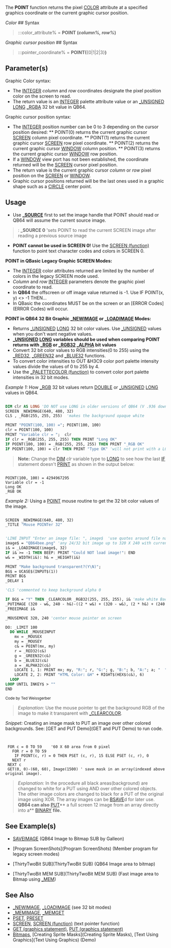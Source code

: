 The **POINT** function returns the pixel [COLOR](COLOR) attribute at a specified graphics coordinate or the current graphic cursor position.


*Color* ## Syntax
 
> :::color_attribute% = **POINT (***column%, row%***)**


*Graphic cursor position* ## Syntax
 
> :::pointer_coordinate% = **POINT(**{0|1|2|3}**)**


## Parameter(s)


Graphic Color syntax:
* The [INTEGER](INTEGER) *column* and *row* coordinates designate the pixel position color on the screen to read.
* The return value is an [INTEGER](INTEGER) palette attribute value or an [_UNSIGNED](_UNSIGNED) [LONG](LONG) [_RGBA](_RGBA) 32 bit value in QB64.



Graphic cursor position syntax: 

* The [INTEGER](INTEGER) position number can be 0 to 3 depending on the cursor position desired:
** POINT(0) returns the current graphic cursor [SCREEN](SCREEN) column pixel coordinate.
** POINT(1) returns the current graphic cursor [SCREEN](SCREEN) row pixel coordinate.
** POINT(2) returns the current graphic cursor [WINDOW](WINDOW) column position.
** POINT(3) returns the current graphic cursor [WINDOW](WINDOW) row position.
* If a [WINDOW](WINDOW) view port has not been established, the coordinate returned will be the [SCREEN](SCREEN) cursor pixel position.
* The return value is the current graphic cursor *column* or *row* pixel position on the [SCREEN](SCREEN) or [WINDOW](WINDOW).
* Graphic cursor positions returned will be the last ones used in a graphic shape such as a [CIRCLE](CIRCLE) center point.


## Usage

* Use **[_SOURCE](_SOURCE)** first to set the image handle that POINT should read or QB64 will assume the current source image.
> : **_SOURCE 0** 'sets POINT to read the current SCREEN image after reading a previous source image
* **POINT cannot be used in SCREEN 0!** Use the [SCREEN (function)](SCREEN (function)) function to point text character codes and colors in SCREEN 0.


**POINT in QBasic Legacy Graphic SCREEN Modes:**
* The [INTEGER](INTEGER) color attributes returned are limited by the number of colors in the legacy SCREEN mode used.
* *Column* and *row* [INTEGER](INTEGER) parameters denote the graphic pixel coordinate to read.
* In **QB64** the offscreen or off image value returned is -1. Use IF POINT(x, y) <> -1 THEN...
* In QBasic the coordinates MUST be on the screen or an [ERROR Codes](ERROR Codes) will occur. 


**POINT in QB64 32 Bit Graphic [_NEWIMAGE](_NEWIMAGE) or [_LOADIMAGE](_LOADIMAGE) Modes:**
* Returns [_UNSIGNED](_UNSIGNED) [LONG](LONG) 32 bit color values. Use [_UNSIGNED](_UNSIGNED) values when you don't want negative values.
*  **[_UNSIGNED](_UNSIGNED) [LONG](LONG) variables should be used when comparing POINT returns with [_RGB](_RGB) or [_RGB32](_RGB32) [_ALPHA](_ALPHA) bit values**
* Convert 32 bit color values to RGB intensities(0 to 255) using the [_RED32](_RED32), [_GREEN32](_GREEN32) and [_BLUE32](_BLUE32) functions.
* To convert color intensities to OUT &H3C9 color port palette intensity values divide the values of 0 to 255 by 4.
* Use the [_PALETTECOLOR (function)](_PALETTECOLOR (function)) to convert color port palette intensities in 32 bit modes.


*Example 1:* How [_RGB](_RGB) 32 bit values return [DOUBLE](DOUBLE) or [_UNSIGNED](_UNSIGNED) [LONG](LONG) values in QB64.

```vb

DIM clr AS LONG 'DO NOT use LONG in older versions of QB64 (V .936 down)
SCREEN _NEWIMAGE(640, 480, 32)
CLS , _RGB(255, 255, 255)  'makes the background opaque white

PRINT "POINT(100, 100) ="; POINT(100, 100)
clr = POINT(100, 100)
PRINT "Variable clr = ";  clr
IF clr = _RGB(255, 255, 255) THEN PRINT "Long OK"
IF POINT(100, 100) = _RGB(255, 255, 255) THEN PRINT "_RGB OK"
IF POINT(100, 100) = clr THEN PRINT "Type OK" 'will not print with a LONG variable type

```
> **Note:** Change the [DIM](DIM) *clr* variable type to [LONG](LONG) to see how the last [IF](IF) statement doesn't [PRINT](PRINT) as shown in the output below:

```text

POINT(100, 100) = 4294967295
Variable clr = -1
Long OK
_RGB OK

```




*Example 2:* Using a [POINT](POINT) mouse routine to get the 32 bit color values of the image.

```vb

SCREEN _NEWIMAGE(640, 480, 32)
_TITLE "Mouse POINTer 32"


'LINE INPUT "Enter an image file: ", image$  'use quotes around file names with spaces
image$ = "QB64bee.png" 'any 24/32 bit image up to 320 X 240 with current _PUTIMAGE settings
i& = _LOADIMAGE(image$, 32)
IF i& >= -1 THEN BEEP: PRINT "Could NOT load image!": END
w& = _WIDTH(i&): h& = _HEIGHT(i&)

PRINT "Make background transparent?(Y\N)";
BG$ = UCASE$(INPUT$(1))
PRINT BG$
_DELAY 1

'CLS 'commented to keep background alpha 0

IF BG$ = "Y" THEN _CLEARCOLOR _RGB32(255, 255, 255), i& 'make white Background transparent
_PUTIMAGE (320 - w&, 240 - h&)-((2 * w&) + (320 - w&), (2 * h&) + (240 - h&)), i&, 0
_FREEIMAGE i&

_MOUSEMOVE 320, 240 'center mouse pointer on screen

DO: _LIMIT 100
  DO WHILE _MOUSEINPUT
    mx = _MOUSEX
    my = _MOUSEY
    c& = POINT(mx, my)
    r = _RED32(c&)
    g = _GREEN32(c&)
    b = _BLUE32(c&)
    a = _ALPHA32(c&)
    LOCATE 1, 1: PRINT mx; my, "R:"; r, "G:"; g, "B:"; b, "A:"; a; "  "
    LOCATE 2, 2: PRINT "HTML Color: &H" + RIGHT$(HEX$(c&), 6)
  LOOP
LOOP UNTIL INKEY$ > ""
END 

```
<sub>Code by Ted Weissgerber</sub>
> *Explanation:* Use the mouse pointer to get the background RGB of the image to make it transparent with [_CLEARCOLOR](_CLEARCOLOR).


*Snippet:* Creating an image mask to PUT an image over other colored backgrounds. See: [GET and PUT Demo](GET and PUT Demo) to run code.

```text


 FOR c = 0 TO 59    '60 X 60 area from 0 pixel
   FOR r = 0 TO 59
    IF POINT(c, r) = 0 THEN PSET (c, r), 15 ELSE PSET (c, r), 0
   NEXT r
 NEXT c
 GET(0, 0)-(60, 60), Image(1500) ' save mask in an array(indexed above original image).

```

> *Explanation:* In the procedure all black areas(background) are changed to white for a PUT using AND over other colored objects. The other image colors are changed to black for a PUT of the original image using XOR. The array images can be [BSAVE](BSAVE)d for later use. **QB64 can also** [PUT](PUT)** a full screen 12 image from an array directly into a** [BINARY](BINARY) **file.**


## See Example(s)


* [SAVEIMAGE](SAVEIMAGE) (QB64 Image to Bitmap SUB by Galleon)

* [Program ScreenShots](Program ScreenShots) (Member program for legacy screen modes)

* [ThirtyTwoBit SUB](ThirtyTwoBit SUB) (QB64 Image area to bitmap)

* [ThirtyTwoBit MEM SUB](ThirtyTwoBit MEM SUB) (Fast image area to Bitmap using [_MEM](_MEM))



## See Also
 
* [_NEWIMAGE](_NEWIMAGE), [_LOADIMAGE](_LOADIMAGE) (see 32 bit modes)
* [_MEMIMAGE](_MEMIMAGE), [_MEMGET](_MEMGET)
* [PSET](PSET), [PRESET](PRESET)
* [SCREEN](SCREEN), [SCREEN (function)](SCREEN (function)) (text pointer function)
* [GET (graphics statement)](GET (graphics statement)), [PUT (graphics statement)](PUT (graphics statement))
* [Bitmaps](Bitmaps), [Creating Sprite Masks](Creating Sprite Masks), [Text Using Graphics](Text Using Graphics) (Demo)




